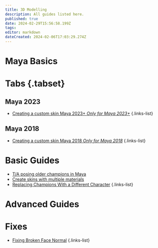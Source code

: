 ```yaml
---
title: 3D Modelling
description: All guides listed here.
published: true
date: 2024-02-29T15:56:58.199Z
tags: 
editor: markdown
dateCreated: 2024-02-06T17:03:29.274Z
---
```


# Maya Basics
# Tabs {.tabset}
## Maya 2023
- [Creating a custom skin Maya 2023+ *Only for Maya 2023+*](/specific-guide/3d-modelling/create-customskin-maya2023)
 {.links-list}
 
## Maya 2018
- [Creating a custom skin Maya 2018 *Only for Maya 2018*](/specific-guide/3d-modelling/create-customskin-maya2018)
 {.links-list}

# Basic Guides
- [T/A posing older champions in Maya](/specific-guide/3d-modelling/tposeoldchamps)
- [Create skins with multiple materials](/specific-guide/texturing/create-skin-with-multiple-mats)
- [Replacing Champions With a Different Character](/specific-guide/3d-modelling/Replacing-Champion-With-a-Completely-Different-Model)
 {.links-list}



# Advanced Guides

# Fixes
- [Fixing Broken Face Normal](/specific-guide/3d-modelling/Fixing_broken_face_normals)
 {.links-list}